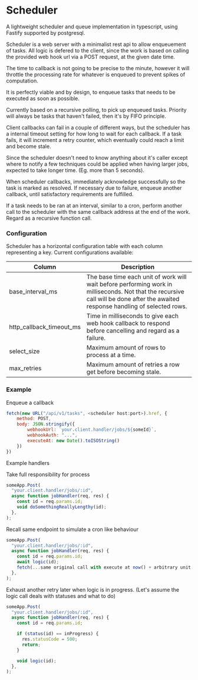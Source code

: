 # Scheduler

A lightweight scheduler and queue implementation in typescript, using Fastify supported by postgresql.

Scheduler is a web server with a minimalist rest api to allow enqueuement of tasks.
All logic is defered to the client, since the work is based on calling the provided web hook url via a POST request, at the given date time.

The time to callback is not going to be precise to the minute, however it will throttle the processing rate for whatever is enqueued to prevent spikes
of computation.

It is perfectly viable and by design, to enqueue tasks that needs to be executed as soon as possible.

Currently based on a recursive polling, to pick up enqueued tasks. Priority will always be tasks that haven't failed, then it's
by FIFO principle.

Client callbacks can fail in a couple of different ways, but the scheduler has a internal timeout setting for how long to wait for each callback.
If a task fails, it will increment a retry counter, which eventually could reach a limit and become stale.

Since the scheduler doesn't need to know anything about it's caller except where to notify a few techniques could be applied when having larger jobs, expected to take longer time. (Eg. more than 5 seconds).

When scheduler callbacks, immediately acknowledge successfully so the task is marked as resolved. If necessary due to failure, enqueue another callback, until satisfactory requirements are fulfilled.

If a task needs to be ran at an interval, similar to a cron, perform another call to the scheduler with the same callback address at the end of the work. Regard as a recursive function call.

### Configuration

Scheduler has a horizontal configuration table with each column representing a key.
Current configurations available:

| Column                   | Description                                                                                                                                                                      |
| ------------------------ | -------------------------------------------------------------------------------------------------------------------------------------------------------------------------------- |
| base_interval_ms         | The base time each unit of work will wait before performing work in milliseconds. Not that the recursive call will be done after the awaited response handling of selected rows. |
| http_callback_timeout_ms | Time in milliseconds to give each web hook callback to respond before cancelling and regard as a failure.                                                                        |
| select_size              | Maximum amount of rows to process at a time.                                                                                                                                     |
| max_retries              | Maximum amount of retries a row get before becoming stale.                                                                                                                       |

### Example

Enqueue a callback

```javascript
fetch(new URL("/api/v1/tasks", <scheduler host:port>).href, {
    method: POST,
    body: JSON.stringify({
        webhookUrl: `your.client.handler/jobs/${someId}`,
        webhookAuth: "...",
        executeAt: new Date().toISOString()
    })
})
```

Example handlers

Take full responsibility for process

```javascript
someApp.Post(
  "your.client.handler/jobs/:id",
  async function jobHandler(req, res) {
    const id = req.params.id;
    void doSomethingReallyLengthy(id);
  },
);
```

Recall same endpoint to simulate a cron like behaviour

```javascript
someApp.Post(
  "your.client.handler/jobs/:id",
  async function jobHandler(req, res) {
    const id = req.params.id;
    await logic(id);
    fetch(...same original call with execute at now() + arbitrary unit of time)
  },
);
```

Exhaust another retry later when logic is in progress. (Let's assume the logic call deals with statuses and what to do)

```javascript
someApp.Post(
  "your.client.handler/jobs/:id",
  async function jobHandler(req, res) {
    const id = req.params.id;

    if (status(id) == inProgress) {
      res.statusCode = 500;
      return;
    }

    void logic(id);
  },
);
```
